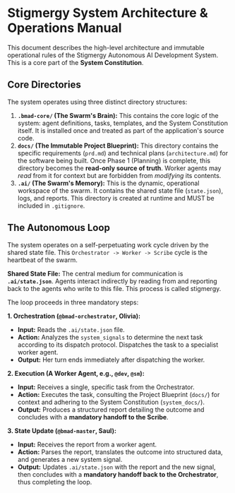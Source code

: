 # Stigmergy System Architecture & Operations Manual

This document describes the high-level architecture and immutable operational rules of the Stigmergy Autonomous AI Development System. This is a core part of the **System Constitution**.

## Core Directories

The system operates using three distinct directory structures:

1.  **`.bmad-core/` (The Swarm's Brain):** This contains the core logic of the system: agent definitions, tasks, templates, and the System Constitution itself. It is installed once and treated as part of the application's source code.
2.  **`docs/` (The Immutable Project Blueprint):** This directory contains the specific requirements (`prd.md`) and technical plans (`architecture.md`) for the software being built. Once Phase 1 (Planning) is complete, this directory becomes the **read-only source of truth**. Worker agents may *read* from it for context but are forbidden from *modifying* its contents.
3.  **`.ai/` (The Swarm's Memory):** This is the dynamic, operational workspace of the swarm. It contains the shared state file (`state.json`), logs, and reports. This directory is created at runtime and MUST be included in `.gitignore`.

## The Autonomous Loop

The system operates on a self-perpetuating work cycle driven by the shared state file. This `Orchestrator -> Worker -> Scribe` cycle is the heartbeat of the swarm.

**Shared State File:** The central medium for communication is **`.ai/state.json`**. Agents interact indirectly by reading from and reporting back to the agents who write to this file. This process is called stigmergy.

The loop proceeds in three mandatory steps:

**1. Orchestration (`@bmad-orchestrator`, Olivia):**
*   **Input:** Reads the `.ai/state.json` file.
*   **Action:** Analyzes the `system_signals` to determine the next task according to its dispatch protocol. Dispatches the task to a specialist worker agent.
*   **Output:** Her turn ends immediately after dispatching the worker.

**2. Execution (A Worker Agent, e.g., `@dev`, `@sm`):**
*   **Input:** Receives a single, specific task from the Orchestrator.
*   **Action:** Executes the task, consulting the Project Blueprint (`docs/`) for context and adhering to the System Constitution (`system_docs/`).
*   **Output:** Produces a structured report detailing the outcome and concludes with a **mandatory handoff to the Scribe**.

**3. State Update (`@bmad-master`, Saul):**
*   **Input:** Receives the report from a worker agent.
*   **Action:** Parses the report, translates the outcome into structured data, and generates a new system signal.
*   **Output:** Updates `.ai/state.json` with the report and the new signal, then concludes with a **mandatory handoff back to the Orchestrator**, thus completing the loop.
